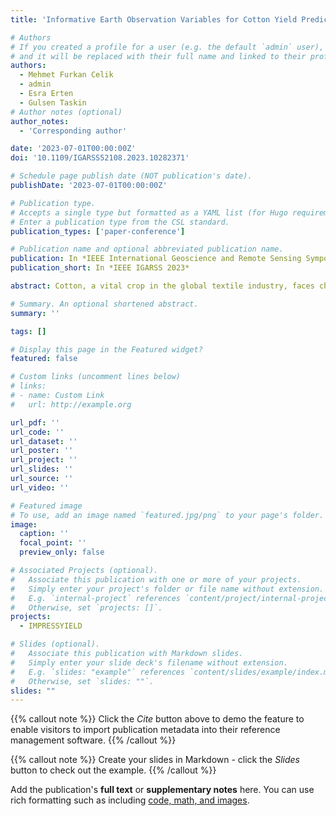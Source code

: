 ```yaml
---
title: 'Informative Earth Observation Variables for Cotton Yield Prediction Using Explainable Boosting Machine'

# Authors
# If you created a profile for a user (e.g. the default `admin` user), write the username (folder name) here
# and it will be replaced with their full name and linked to their profile.
authors:
  - Mehmet Furkan Celik
  - admin
  - Esra Erten
  - Gulsen Taskin
# Author notes (optional)
author_notes:
  - 'Corresponding author'

date: '2023-07-01T00:00:00Z'
doi: '10.1109/IGARSS52108.2023.10282371'

# Schedule page publish date (NOT publication's date).
publishDate: '2023-07-01T00:00:00Z'

# Publication type.
# Accepts a single type but formatted as a YAML list (for Hugo requirements).
# Enter a publication type from the CSL standard.
publication_types: ['paper-conference']

# Publication name and optional abbreviated publication name.
publication: In *IEEE International Geoscience and Remote Sensing Symposium 2023*
publication_short: In *IEEE IGARSS 2023*

abstract: Cotton, a vital crop in the global textile industry, faces challenges from climate and ecosystem changes. Accurate cotton yield prediction is crucial for the economy and environmental sustainability, and it requires a deep understanding of the complex relationship between its parameters and yield. To achieve this, a comprehensive approach integrating climatic factors, soil parameters, and biophysical parameters observed through high-resolution remote sensing satellites was employed. This study utilized a multisource dataset to develop a predictive model for cotton yield over Turkiye, allowing accurate yield estimation and understanding the impact of the Earth Observation (EO)-based yield predictors on the model. Specifically, we utilized the Explainable Boosting Machine (EBM) algorithm to model and predict cotton yield while offering insights into selecting EO predictors. Additionally, we conducted a performance evaluation of our proposed approach in comparison to popular boosting-based algorithms like eXtreme gradient boosting (XGBoost), adaptive boosting (AdaBoost), and Light gradient boosting (Light-GBM).

# Summary. An optional shortened abstract.
summary: ''

tags: []

# Display this page in the Featured widget?
featured: false

# Custom links (uncomment lines below)
# links:
# - name: Custom Link
#   url: http://example.org

url_pdf: ''
url_code: ''
url_dataset: ''
url_poster: ''
url_project: ''
url_slides: ''
url_source: ''
url_video: ''

# Featured image
# To use, add an image named `featured.jpg/png` to your page's folder.
image:
  caption: ''
  focal_point: ''
  preview_only: false

# Associated Projects (optional).
#   Associate this publication with one or more of your projects.
#   Simply enter your project's folder or file name without extension.
#   E.g. `internal-project` references `content/project/internal-project/index.md`.
#   Otherwise, set `projects: []`.
projects:
  - IMPRESSYIELD

# Slides (optional).
#   Associate this publication with Markdown slides.
#   Simply enter your slide deck's filename without extension.
#   E.g. `slides: "example"` references `content/slides/example/index.md`.
#   Otherwise, set `slides: ""`.
slides: ""
---
```


{{% callout note %}}
Click the _Cite_ button above to demo the feature to enable visitors to import publication metadata into their reference management software.
{{% /callout %}}

{{% callout note %}}
Create your slides in Markdown - click the _Slides_ button to check out the example.
{{% /callout %}}

Add the publication's **full text** or **supplementary notes** here. You can use rich formatting such as including [code, math, and images](https://docs.hugoblox.com/content/writing-markdown-latex/).
